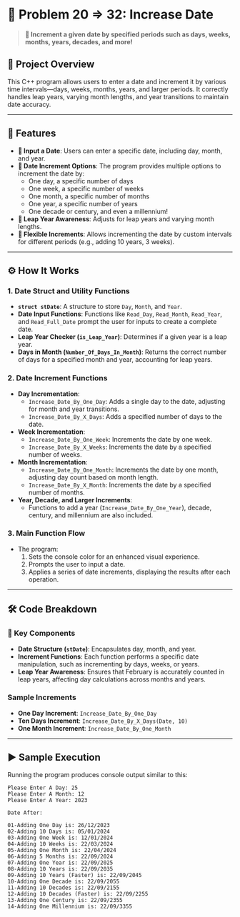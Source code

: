 # 📅 Problem 20 => 32: Increase Date

> **🔄 Increment a given date by specified periods such as days, weeks, months, years, decades, and more!**

## 📘 Project Overview
This C++ program allows users to enter a date and increment it by various time intervals—days, weeks, months, years, and larger periods. It correctly handles leap years, varying month lengths, and year transitions to maintain date accuracy.

---

## 🌟 Features
- **📅 Input a Date**: Users can enter a specific date, including day, month, and year.
- **📆 Date Increment Options**: The program provides multiple options to increment the date by:
  - One day, a specific number of days
  - One week, a specific number of weeks
  - One month, a specific number of months
  - One year, a specific number of years
  - One decade or century, and even a millennium!
- **🔄 Leap Year Awareness**: Adjusts for leap years and varying month lengths.
- **🔢 Flexible Increments**: Allows incrementing the date by custom intervals for different periods (e.g., adding 10 years, 3 weeks).

---

## ⚙️ How It Works
### 1. Date Struct and Utility Functions
- **`struct stDate`**: A structure to store `Day`, `Month`, and `Year`.
- **Date Input Functions**: Functions like `Read_Day`, `Read_Month`, `Read_Year`, and `Read_Full_Date` prompt the user for inputs to create a complete date.
- **Leap Year Checker (`is_Leap_Year`)**: Determines if a given year is a leap year.
- **Days in Month (`Number_Of_Days_In_Month`)**: Returns the correct number of days for a specified month and year, accounting for leap years.

### 2. Date Increment Functions
- **Day Incrementation**:
  - `Increase_Date_By_One_Day`: Adds a single day to the date, adjusting for month and year transitions.
  - `Increase_Date_By_X_Days`: Adds a specified number of days to the date.
- **Week Incrementation**:
  - `Increase_Date_By_One_Week`: Increments the date by one week.
  - `Increase_Date_By_X_Weeks`: Increments the date by a specified number of weeks.
- **Month Incrementation**:
  - `Increase_Date_By_One_Month`: Increments the date by one month, adjusting day count based on month length.
  - `Increase_Date_By_X_Month`: Increments the date by a specified number of months.
- **Year, Decade, and Larger Increments**:
  - Functions to add a year (`Increase_Date_By_One_Year`), decade, century, and millennium are also included.

### 3. Main Function Flow
- The program:
  1. Sets the console color for an enhanced visual experience.
  2. Prompts the user to input a date.
  3. Applies a series of date increments, displaying the results after each operation.

---

## 🛠️ Code Breakdown
### 🔹 Key Components
- **Date Structure (`stDate`)**: Encapsulates day, month, and year.
- **Increment Functions**: Each function performs a specific date manipulation, such as incrementing by days, weeks, or years.
- **Leap Year Awareness**: Ensures that February is accurately counted in leap years, affecting day calculations across months and years.

### Sample Increments
- **One Day Increment**: `Increase_Date_By_One_Day`
- **Ten Days Increment**: `Increase_Date_By_X_Days(Date, 10)`
- **One Month Increment**: `Increase_Date_By_One_Month`

---

## ▶️ Sample Execution
Running the program produces console output similar to this:

```plaintext
Please Enter A Day: 25
Please Enter A Month: 12
Please Enter A Year: 2023

Date After:

01-Adding One Day is: 26/12/2023
02-Adding 10 Days is: 05/01/2024
03-Adding One Week is: 12/01/2024
04-Adding 10 Weeks is: 22/03/2024
05-Adding One Month is: 22/04/2024
06-Adding 5 Months is: 22/09/2024
07-Adding One Year is: 22/09/2025
08-Adding 10 Years is: 22/09/2035
09-Adding 10 Years (Faster) is: 22/09/2045
10-Adding One Decade is: 22/09/2055
11-Adding 10 Decades is: 22/09/2155
12-Adding 10 Decades (Faster) is: 22/09/2255
13-Adding One Century is: 22/09/2355
14-Adding One Millennium is: 22/09/3355
